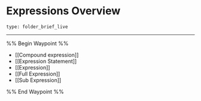 # Expressions Overview
 
```ccard
type: folder_brief_live
```
 
---

%% Begin Waypoint %%
- [[Compound expression]]
- [[Expression Statement]]
- [[Expression]]
- [[Full Expression]]
- [[Sub Expression]]

%% End Waypoint %%